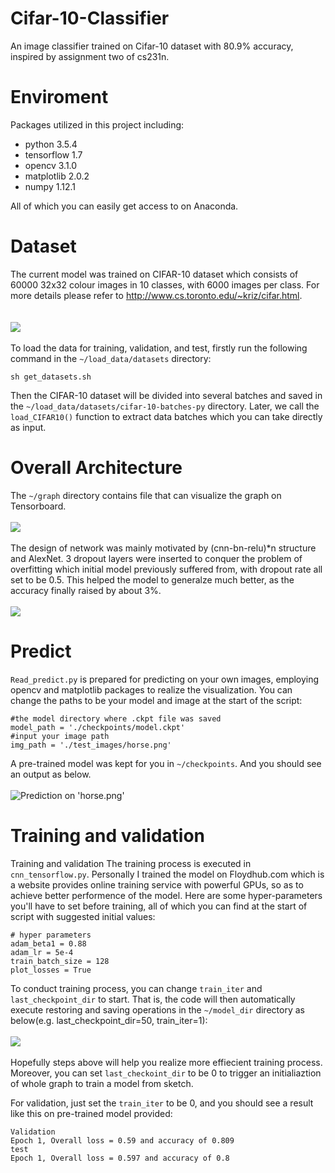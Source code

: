 # Cifar-10-Classifier
An image classifier trained on Cifar-10 dataset with 80.9% accuracy, inspired by assignment two of cs231n.



# Enviroment
Packages utilized in this project including:  
* python 3.5.4  
* tensorflow 1.7  
* opencv 3.1.0  
* matplotlib 2.0.2  
* numpy 1.12.1

All of which you can easily get access to on Anaconda.


# Dataset
The current model was trained on CIFAR-10 dataset which consists of 60000 32x32 colour images in 10 classes, with 6000 images per class. For more details please refer to http://www.cs.toronto.edu/~kriz/cifar.html.  
<br>
<br>
![](https://github.com/AlanXia0118/Resource/blob/master/CIFAR-10-Classifier/cifar-10.png)
<br>
<br>
To load the data for training, validation, and test, firstly run the following command in the `~/load_data/datasets` directory:
```
sh get_datasets.sh
```
Then the CIFAR-10 dataset will be divided into several batches and saved in the `~/load_data/datasets/cifar-10-batches-py` directory. Later, we call the `load_CIFAR10()` function to extract data batches which you can take directly as input.

# Overall Architecture
The `~/graph` directory contains file that can visualize the graph on Tensorboard.
<br>
<br>
![](https://github.com/AlanXia0118/Resource/blob/master/CIFAR-10-Classifier/tensorboard.png)
<br>
<br>
The design of network was mainly motivated by (cnn-bn-relu)*n structure and AlexNet.
3 dropout layers were inserted to conquer the problem of overfitting which initial model previously suffered from, with dropout rate all set to be 0.5. This helped the model to generalze much better, as the accuracy finally raised by about 3%. 
<br>
<br>
![](https://github.com/AlanXia0118/Resource/blob/master/CIFAR-10-Classifier/arch1.png)


# Predict
`Read_predict.py` is prepared for predicting on your own images, employing opencv and matplotlib packages to realize the visualization. You can change the paths to be your model and image at the start of the script:

```
#the model directory where .ckpt file was saved
model_path = './checkpoints/model.ckpt'
#input your image path
img_path = './test_images/horse.png'
```
A pre-trained model was kept for you in `~/checkpoints`. And you should see an output as below.
<br>
<br>
![Prediction on 'horse.png'](https://github.com/AlanXia0118/Resource/blob/master/CIFAR-10-Classifier/horse.png)

# Training and validation
Training and validation
The training process is executed in `cnn_tensorflow.py`. Personally I trained the model on Floydhub.com which is a website provides online training service with powerful GPUs, so as to achieve better performence of the model.
Here are some hyper-parameters you'll have to set before training, all of which you can find at the start of script with suggested initial values:
```
# hyper parameters
adam_beta1 = 0.88
adam_lr = 5e-4
train_batch_size = 128
plot_losses = True
```
To conduct training process, you can change `train_iter` and `last_checkpoint_dir` to start. That is, the code will then automatically execute restoring and saving operations in the `~/model_dir` directory as below(e.g. last_checkpoint_dir=50, train_iter=1):
<br>
<br>
![](https://github.com/AlanXia0118/Resource/blob/master/CIFAR-10-Classifier/model_dir.png) 
<br>
<br>
Hopefully steps above will help you realize more effiecient training process. Moreover, you can set `last_checkoint_dir` to be 0 to trigger an initialiaztion of whole graph to train a model from sketch.

For validation, just set the `train_iter` to be 0, and you should see a result like this on pre-trained model provided:
```
Validation
Epoch 1, Overall loss = 0.59 and accuracy of 0.809
test
Epoch 1, Overall loss = 0.597 and accuracy of 0.8
```
